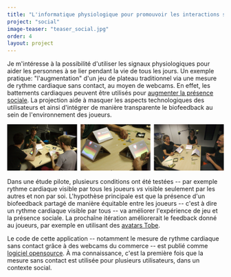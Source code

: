 ```yaml
---
title: "L'informatique physiologique pour promouvoir les interactions sociales"
project: "social"
image-teaser: "teaser_social.jpg"
order: 4
layout: project
---
```


Je m'intéresse à la possibilité d'utiliser les signaux physiologiques pour aider les personnes à se lier pendant la vie de tous les jours. Un exemple pratique: "l'augmentation" d'un jeu de plateau traditionnel via une mesure de rythme cardiaque sans contact, au moyen de webcams. En effet, les battements cardiaques peuvent être utilisés pour [augmenter la présence sociale](/fr/projets/agents-presence-sociale/). La projection aide à masquer les aspects technologiques des utilisateurs et ainsi d'intégrer de manière transparente le biofeedback au sein de l'environnement des joueurs.


![Mesure du rythme cardiaque sans contact et projection sont utilisés afin d'augmenter le jeu de plateau "Complots".](/images/social/teaser_bluff.jpg)

Dans une étude pilote, plusieurs conditions ont été testées -- par exemple rythme cardiaque visible par tous les joueurs *vs* visible seulement par les autres et non par soi. L'hypothèse principale est que la présence d'un biofeedback partagé de manière équitable entre les joueurs -- c'est à dire un rythme cardiaque visible par tous -- va améliorer l'expérience de jeu et la présence sociale. La prochaîne itération améliorerait le feedback donné au joueurs, par exemple en utilisant des [avatars Tobe](/fr/projets/tobe/).

Le code de cette application -- notamment le mesure de rythme cardiaque sans contact grâce à des webcams du commerce -- est publié comme [logiciel opensource](https://github.com/jfrey-xx/PhysioBluffGame.meta). À ma connaissance, c'est la première fois que la mesure sans contact est utilisée pour plusieurs utilisateurs, dans un contexte social.
